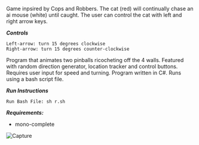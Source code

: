 Game inpsired by Cops and Robbers. The cat (red) will continually chase an ai mouse (white) until caught. The user can control the cat with left and right arrow keys.

***Controls***
```
Left-arrow: turn 15 degrees clockwise
Right-arrow: turn 15 degrees counter-clockwise
```

Program that animates two pinballs ricocheting off the 4 walls. Featured with random direction generator, location tracker and control buttons. Requires user input for speed and turning. Program written in C#. Runs using a bash script file.

***Run Instructions***
```
Run Bash File: sh r.sh
```

***Requirements:***
- mono-complete

![Capture](https://user-images.githubusercontent.com/78053016/204056424-20b96435-0809-46ff-8cc0-96d984e6b71a.PNG)




